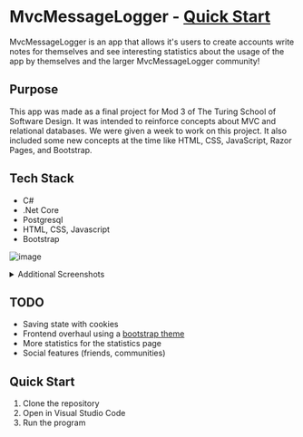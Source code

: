 # MvcMessageLogger - [Quick Start](#quick-start)
MvcMessageLogger is an app that allows it's users to create accounts write notes for themselves and see interesting statistics about the usage of the app by themselves and the larger MvcMessageLogger community!
## Purpose
This app was made as a final project for Mod 3 of The Turing School of Software Design. It was intended to reinforce concepts about MVC and relational databases. We were given a week to work on this project. It also included some new concepts at the time like HTML, CSS, JavaScript, Razor Pages, and Bootstrap.
## Tech Stack
* C#
* .Net Core
* Postgresql
* HTML, CSS, Javascript
* Bootstrap

![image](https://github.com/jeremy-kimball/MvcMessageLogger/assets/130601077/12d70b0f-21ec-4c2f-ae24-2309a701b8c3)
<details>
  <summary>Additional Screenshots</summary>
  ![image](https://github.com/jeremy-kimball/MvcMessageLogger/assets/130601077/6026a762-443a-4d31-b21e-d18013e8733b)
  ![image](https://github.com/jeremy-kimball/MvcMessageLogger/assets/130601077/7556ad18-90ed-4150-b81f-e8697504fbee)
  ![image](https://github.com/jeremy-kimball/MvcMessageLogger/assets/130601077/d085308b-3760-47a4-a7b3-037b050535ac)
  ![image](https://github.com/jeremy-kimball/MvcMessageLogger/assets/130601077/0e005a64-609f-4fcd-86c9-1bd8c3fd6413)
</details>

## TODO

* Saving state with cookies
* Frontend overhaul using a [bootstrap theme](https://themes.getbootstrap.com/product/social-network-community-and-event-theme/)
* More statistics for the statistics page
* Social features (friends, communities)

## Quick Start
1. Clone the repository
2. Open in Visual Studio Code
3. Run the program
